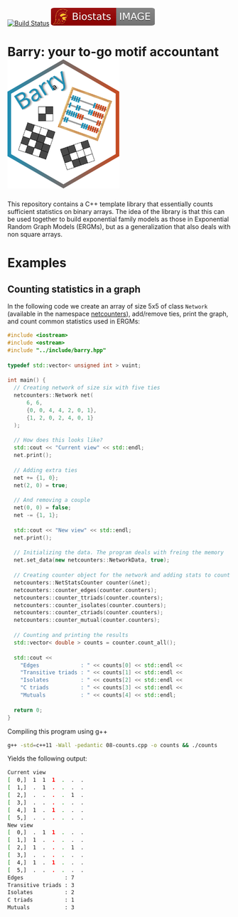 [![Build Status](https://travis-ci.com/USCbiostats/barry.svg?branch=master)](https://travis-ci.com/USCbiostats/barry) [![Integrative Methods of Analysis for Genetic Epidemiology](https://raw.githubusercontent.com/USCbiostats/badges/master/tommy-image-badge.svg)](https://image.usc.edu)

<h1>Barry: your to-go motif accountant<img src="logo.svg" style="max-width:300px;width:50%;"></h1>


This repository contains a C++ template library that essentially counts sufficient statistics
on binary arrays. The idea of the library is that this can be used together to build exponential
family models as those in Exponential Random Graph Models (ERGMs), but as a generalization that
also deals with non square arrays.

# Examples

## Counting statistics in a graph

In the following code we create an array of size 5x5 of class `Network`
(available in the namespace [netcounters](https://uscbiostats.github.io/barry/namespacebarry_1_1counters_1_1network.html)), add/remove ties, print the
graph, and count common statistics used in ERGMs:

```cpp
#include <iostream>
#include <ostream>
#include "../include/barry.hpp"

typedef std::vector< unsigned int > vuint;

int main() {
  // Creating network of size six with five ties
  netcounters::Network net(
      6, 6,
      {0, 0, 4, 4, 2, 0, 1},
      {1, 2, 0, 2, 4, 0, 1}
  );
  
  // How does this looks like?
  std::cout << "Current view" << std::endl;
  net.print();
  
  // Adding extra ties
  net += {1, 0};
  net(2, 0) = true;
  
  // And removing a couple
  net(0, 0) = false;
  net -= {1, 1};

  std::cout << "New view" << std::endl;  
  net.print();
  
  // Initializing the data. The program deals with freing the memory
  net.set_data(new netcounters::NetworkData, true);

  // Creating counter object for the network and adding stats to count
  netcounters::NetStatsCounter counter(&net);
  netcounters::counter_edges(counter.counters);
  netcounters::counter_ttriads(counter.counters);
  netcounters::counter_isolates(counter.counters);
  netcounters::counter_ctriads(counter.counters);
  netcounters::counter_mutual(counter.counters);
  
  // Counting and printing the results
  std::vector< double > counts = counter.count_all();
  
  std::cout <<
    "Edges             : " << counts[0] << std::endl <<
    "Transitive triads : " << counts[1] << std::endl <<
    "Isolates          : " << counts[2] << std::endl <<
    "C triads          : " << counts[3] << std::endl <<
    "Mutuals           : " << counts[4] << std::endl;
  
  return 0;
}
```

Compiling this program using g++

```bash
g++ -std=c++11 -Wall -pedantic 08-counts.cpp -o counts && ./counts
```

Yields the following output:

```bash
Current view
[  0,]  1  1  1  .  .  . 
[  1,]  .  1  .  .  .  . 
[  2,]  .  .  .  .  1  . 
[  3,]  .  .  .  .  .  . 
[  4,]  1  .  1  .  .  . 
[  5,]  .  .  .  .  .  . 
New view
[  0,]  .  1  1  .  .  . 
[  1,]  1  .  .  .  .  . 
[  2,]  1  .  .  .  1  . 
[  3,]  .  .  .  .  .  . 
[  4,]  1  .  1  .  .  . 
[  5,]  .  .  .  .  .  . 
Edges             : 7
Transitive triads : 3
Isolates          : 2
C triads          : 1
Mutuals           : 3
```


<!--
# Design considerations (old)

## Data structures

For start, the main class object should hold the following:

* **The array structure** Right now, we are thinking on dealing with an `std::unordered_map` type
  of structure since search/addition/removel operations have constant average time.
  
* **Pointer to undefined structure** Besides of the graph itself, the data may be acompained
  by other datasets, for example, in the case of genetic annotation we may have the current
  state of some genes, i.e., a binary vector.

* **Structural constrains** Having arrays specifying the blocked spaces of the array. This,
  in principle, could affect all operations related to modifying the array, e.g. if the
  pair `(i, j)` is blocked, then no addition/deletion can be done on that respect.

  The structural constrains may be better reflected as a counterpart: free blocks. This
  way, any algorithm that needs to iterate through cells that can be changed can use its
  counter part. 

  Enumeration of both sets would have in total $n \times m$ unordered pairs. One problem of this
  is the fact that this type of data structure is unefficient as it can grow too fast. Yet,
  the whole idea of this C++ library is to be able to fully enumerate support of arrays, so
  problems that need to deal with larger datasets may not be suitable for this approach.
  
## Algorithms to implement

* **Counters** Users should be able to define counters using change statistics. From the
  ERGM literature, we know that change statistics can be a very efficient way of counting
  when we have a Markov process. In our case, since we will be doing exhaustive ennumeration,
  a good an efficient way of counting statistics is counting as we add/remove zeros.
  
  Counters should have the following implementation:
  
  ```cpp
  double counter_[name](const Array & x, unsigned int row, unsigned int col) {
    // Visit neighbors
    Array::local_iterator iter(x, row, col);
    double counts = 0;
    for (auto i = iter.begin(); i != iter.end(); ++i) {
      ...[do your thing]...
      counts += ...
    }
    
    return counts;
  }
  ```
  
* **Constrained Exhaust enumeration** Exhaust enumeration can be done using recursive algorithms
  activating and deactivating cells in the array. One nice feature would be to allow users
  to specify constrained, essentially blocked, cells in the array. This would go together with 
  the counters.
  
  The constrains can just be `std::unordered_map` objects in which the coordinates of the 
  cells that need to be blocked are specified. Some standard constrains can be:
  
  - Blocks (ranges).
  - Symmetry (in the case of square, undirected graphs).
  
  Furthermore, we should, at least in principle, allow the user to speficy default values
  for the blocked cells (0/1).

* **Array changes** Addition and deletion of 0/1 states. If we use `std::unordered_map`
  this should be straight forward. Perhaps just making an alias or binary operator, e.g.

  ```cpp
  X += (i, j);
  X.add(i, j);
  X.rm(i, j);
  ```

* **Markov Chains** This would be nice to have, but not necesary for now. The idea
  is to have various types of algorithms to implement transitions to new states, 
  for example

  - Randomly adding/removing new pairs.
  - Unconstrained endpoints-switching/swap.
  - Constrained endpoints-swap.

  The constrained component can be related to the graph constrains specified part 
  of the countner.

* **Estimate support size** Do this conditioning on the constrains. This should be
  rather straight forward. The support of the set should be defined by
  
  $$
  2^{(n\times m - |blocked|)}
  $$

  Where $blocked$ is the set of blocked cells.

To-do: https://github.com/codecov/example-cpp11/blob/master/.travis.yml

-->